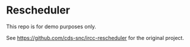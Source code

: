 # Rescheduler

This repo is for demo purposes only. 

See https://github.com/cds-snc/ircc-rescheduler for the original project.

